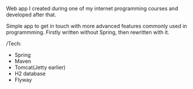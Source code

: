 Web app I created during one of my internet programming courses and developed after that.

Simple app to get in touch with more advanced features commonly used in programmming. Firstly written without Spring, then rewritten with it.

/Tech:
- Spring
- Maven
- Tomcat(Jetty earlier)
- H2 database
- Flyway
